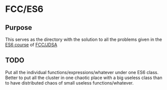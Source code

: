 # FCC/ES6

## Purpose
This serves as the directory with the solution to all the problems given in the 
[ES6 course](https://www.freecodecamp.org/learn/javascript-algorithms-and-data-structures/#es6)
of [FCC/JDSA](https://www.freecodecamp.org/learn/javascript-algorithms-and-data-structures/)

## TODO
Put all the individual functions/expressions/whatever under one ES6 class.
Better to put all the cluster in one chaotic place with a big useless class than to have distributed chaos of small useless functions/whatever.
